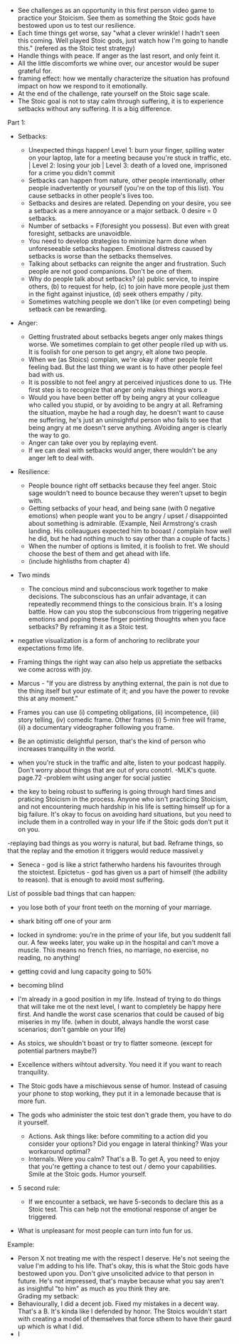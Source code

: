 - See challenges as an opportunity in this first person video game to practice your Stoicism. See them as something the Stoic gods have bestowed upon us to test our resilience. 
- Each time things get worse, say "what a clever wrinkle! I hadn't seen this coming. Well played Stoic gods, just watch how I'm going to handle this." (refered as the Stoic test strategy)
- Handle things with peace. If anger as the last resort, and only feint it. 
- All the little discomforts we whine over, our ancestor would be super grateful for.
- framing effect: how we mentally characterize the situation has profound impact on how we respond to it emotionally. 
- At the end of the challenge, rate yourself on the Stoic sage scale. 
- The Stoic goal is not to stay calm through suffering, it is to experience setbacks without any suffering. It is a big difference.

Part 1:
- Setbacks:
	- Unexpected things happen! Level 1: burn your finger, spilling water on your laptop, late for a meeting because you're stuck in traffic, etc. | Level 2: losing your job | Level 3: death of a loved one, imprisoned for a crime you didn't commit
	- Setbacks can happen from nature, other people intentionally, other people inadvertently or yourself (you're on the top of this list). You cause setbacks in other people's lives too. 
	- Setbacks and desires are related. Depending on your desire, you see a setback as a mere annoyance or a major setback. 0 desire = 0 setbacks. 
	- Number of setbacks = F(foresight you possess). But even with great foresight, setbacks are unavoidble. 
	- You need to develop strategies to minimize harm done when unforeseeable setbacks happen. Emotional distress caused by setbacks is worse than the setbacks themselves. 
	- Talking about setbacks can reignite the anger and frustration. Such people are not good companions. Don't be one of them. 
	- Why do people talk about setbacks? (a) public service, to inspire others, (b) to request for help, (c) to join have more people just them in the fight against injustice, (d) seek others empathy / pity. 
	- Sometimes watching people we don't like (or even competing) being setback can be rewarding.
- Anger:
	- Getting frustrated about setbacks begets anger only makes things worse. We sometimes complain to get other people riled up with us. It is foolish for one person to get angry, elt alone two people.
	- When we (as Stoics) complain, we're okay if other people feint feeling bad. But the last thing we want is to have other people feel bad with us.
	- It is possible to not feel angry at perceived injustices done to us. THe first step is to recognize that anger only makes things wors.e 
	- Would you have been better off by being angry at your colleague who called you stupid, or by avoiding to be angry at all. Reframing the situation, maybe he had a rough day, he doesn't want to cause me suffering, he's just an uninsightful person who fails to see that being angry at me doesn't serve anything. AVoiding anger is clearly the way to go.
	- Anger can take over you by replaying event. 
	- If we can deal with setbacks would anger, there wouldn't be any anger left to deal with.
- Resilience:
	- People bounce right off setbacks because they feel anger. Stoic sage wouldn't need to bounce because they weren't upset to begin with.
	- Getting setbacks of your head, and being sane (with 0 negative emotions) when people want you to be angry / upset / disappointed about something is admirable. (Example, Neil Armstrong's crash landing. His colleaugues expected him to booast / complain how well he did, but he had nothing much to say other than a couple of facts.)
	- When the number of options is limited, it is foolish to fret. We should choose the best of them and get ahead with life.
	- (include highlisths from chapter 4)
- Two minds
	- The concious mind and subconscious work together to make decisions. The subconscious has an unfair advantage, it can repeatedly recommend things to the consicious brain. It's a losing battle. How can you stop the subconscious from triggering negative emotions and poping these finger pointing thoughts when you face setbacks? By reframing it as a Stoic test. 

- negative visualization is a form of anchoring to reclibrate your expectations frmo life. 
- Framing things the right way can also help us appretiate the setbacks we come across with joy. 
- Marcus - "If you are distress by anything external, the pain is not due to the thing itself but your estimate of it; and you have the power to revoke this at any moment."
- Frames you can use (i) competing obligations, (ii) incompetence, (iii) story telling, (iv) comedic frame. Other frames (i) 5-min free will frame, (ii) a documentary videographer following you frame. 
- Be an optimistic delightful person, that's the kind of person who increases tranquility in the world. 

- when you're stuck in the traffic and alte, listen to your podcast happily. Don't worry about things that are out of yoru conotrl.
-MLK's quote. page.72
-problem wiht using anger for social justiec

- the key to being robust to suffering is going through hard times and praticing Stoicism in the process. Anyone who isn't practicing Stoicism, and not encountering much hardship in his life is setting himself up for a big failure. It's okay to focus on avoiding hard situations, but you need to include them in a controlled way in your life if the Stoic gods don't put it on you.

-replaying bad things as you worry is natural, but bad. Reframe things, so that the replay and the emotion it triggers would reduce massivel.y
- Seneca - god is like a strict fatherwho hardens his favourites through the stoictest.
Epictetus - god has given us a part of himself (the adbility to reason). that is enough to avoid most suffering.




List of possible bad things that can happen:
- you lose both of your front teeth on the morning of your marriage.
- shark biting off one of your arm
- locked in syndrome: you're in the prime of your life, but you suddenlt fall our. A few weeks later, you wake up in the hospital and can't move a muscle. This means no french fries, no marriage, no exercise, no reading, no anything!
- getting covid and lung capacity going to 50%
- becoming blind

- I'm already in a good position in my life. Instead of trying to do things that will take me ot the next level, I want to completely be happy here first. And handle the worst case scenarios that could be caused of big miseries in my life. (when in doubt, always handle the worst case scenarios; don't gamble on your life)
- As stoics, we shouldn't boast or try to flatter someone. (except for potential partners maybe?)
- Excellence withers wihtout adversity. You need it if you want to reach tranquility.
- The Stoic gods have a mischievous sense of humor. Instead of casuing your phone to stop working, they put it in a lemonade because that is more fun.
- The gods who administer the stoic test don't grade them, you have to do it yourself. 
	- Actions. Ask things like: before commiting to a action did you consider your options? Did you engage in lateral thinking? Was your workaround optimal?
	- Internals. Were you calm? That's a B. To get A, you need to enjoy that you're getting a chance to test out / demo your capabilities. Smile at the Stoic gods. Humor yourself.

- 5 second rule:
	- If we encounter a setback, we have 5-seconds to declare this as a Stoic test. This can help not the emotional response of anger be triggered. 
- What is unpleasant for most people can turn into fun for us.





Example: 
- Person X not treating me with the respect I deserve. He's not seeing the value I'm adding to his life. That's okay, this is what the Stoic gods have bestowed upon you. Don't give unsolicited advice to that person in future. He's not impressed, that's maybe because what you say aren't as insightful "to him" as much as you think they are.  
Grading my setback:
- Behaviourally, I did a decent job. Fixed my mistakes in a decent way. That's a B. It's kinda like I defended by honor. The Stoics wouldn't start with creating a model of themselves that force sthem to have their gaurd up which is what I did.
- I 
